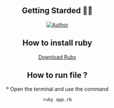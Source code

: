 


<div align="center">
 
##  Getting Starded 🖖🏻

[![Author](https://img.shields.io/badge/author-GabrielLuiz-191F2B?style=flat-square)](https://github.com/GabrielLuizSF)

## How to install ruby
[Download Ruby](https://www.ruby-lang.org/en/downloads/") 


## How to run file ?
º Open the terminal and use the command 
 ```sh
ruby app.rb
```
</div>
